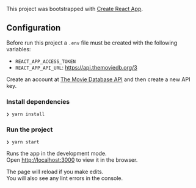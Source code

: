 This project was bootstrapped with [Create React App](https://github.com/facebook/create-react-app).

## Configuration

Before run this project a `.env` file must be created with the following variables:<br />

- `REACT_APP_ACCESS_TOKEN`
- `REACT_APP_API_URL`: https://api.themoviedb.org/3

Create an account at [The Movie Database API](https://developers.themoviedb.org/3/getting-started/introduction) and then create a new API key.

### Install dependencies

```
❯ yarn install
```

### Run the project

```
❯ yarn start
```

Runs the app in the development mode.<br />
Open [http://localhost:3000](http://localhost:3000) to view it in the browser.

The page will reload if you make edits.<br />
You will also see any lint errors in the console.
